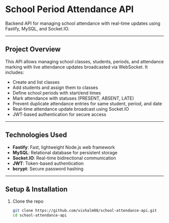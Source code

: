 # School Period Attendance API

Backend API for managing school attendance with real-time updates using Fastify, MySQL, and Socket.IO.

---

## Project Overview

This API allows managing school classes, students, periods, and attendance marking with live attendance updates broadcasted via WebSocket. It includes:

- Create and list classes
- Add students and assign them to classes
- Define school periods with start/end times
- Mark attendance with statuses (PRESENT, ABSENT, LATE)
- Prevent duplicate attendance entries for same student, period, and date
- Real-time attendance update broadcast using Socket.IO
- JWT-based authentication for secure access

---

## Technologies Used

- **Fastify**: Fast, lightweight Node.js web framework
- **MySQL**: Relational database for persistent storage
- **Socket.IO**: Real-time bidirectional communication
- **JWT**: Token-based authentication
- **bcrypt**: Secure password hashing

---

## Setup & Installation

1. Clone the repo

   ```bash
   git clone https://github.com/vishalm08/school-attendance-api.git
   cd school-attendance-api
   ```
